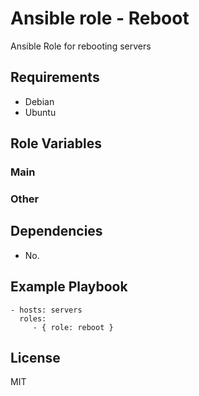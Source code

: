 # Ansible role - Reboot

Ansible Role for rebooting servers

## Requirements

- Debian
- Ubuntu

## Role Variables

### Main

### Other

## Dependencies

- No.

## Example Playbook

    - hosts: servers
      roles:
         - { role: reboot }

## License

MIT

